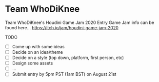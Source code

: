 # Team WhoDiKnee

Team WhoDiKnee's Houdini Game Jam 2020 Entry
Game Jam info can be found here... https://itch.io/jam/houdini-game-jam-2020

TODO
 - [ ] Come up with some ideas
 - [ ] Decide on an idea/theme
 - [ ] Decide on a style (top down, platform, first person, etc)
 - [ ] Design some assets
 - [ ] ...
 - [ ] Submit entry by 5pm PST (1am BST) on August 21st
